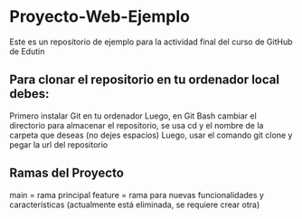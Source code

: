# Proyecto-Web-Ejemplo
Este es un repositorio de ejemplo para la actividad final del curso de GitHub de Edutin

## Para clonar el repositorio en tu ordenador local debes:
Primero instalar Git en tu ordenador
Luego, en Git Bash cambiar el directorio para almacenar el repositorio, se usa cd y el nombre de la carpeta que deseas (no dejes espacios)
Luego, usar el comando git clone y pegar la url del repositorio

## Ramas del Proyecto
main = rama principal
feature = rama para nuevas funcionalidades y características (actualmente está eliminada, se requiere crear otra)
